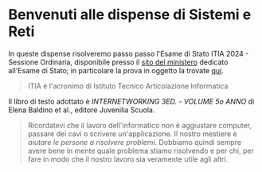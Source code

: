 # Benvenuti alle dispense di Sistemi e Reti

In queste dispense risolveremo passo passo l'Esame di Stato ITIA 2024 - Sessione Ordinaria, disponibile presso il [sito del ministero](https://www.istruzione.it/esame_di_stato) dedicato all'Esame di Stato; in particolare la prova in oggetto la trovate [qui](https://www.istruzione.it/esame_di_stato/202324/Istituti%20tecnici/Ordinaria/A038_ORD24.pdf).

> ITIA è l'acronimo di Istituto Tecnico Articolazione Informatica

Il libro di testo adottato è _INTERNETWORKING 3ED. - VOLUME 5o ANNO_ di Elena Baldino et al., editore Juvenilia Scuola.

> Ricordatevi che il lavoro dell'informatico non è aggiustare computer, passare dei cavi o scrivere un'applicazione. Il nostro mestiere è _aiutare le persone a risolvere problemi_. Dobbiamo quindi sempre avere bene in mente quale problema stiamo risolvendo e per chi, per fare in modo che il nostro lavoro sia veramente utile agli altri.
